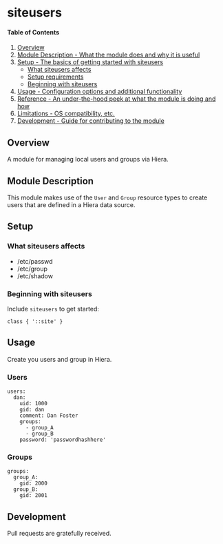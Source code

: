 # siteusers

#### Table of Contents

1. [Overview](#overview)
2. [Module Description - What the module does and why it is useful](#module-description)
3. [Setup - The basics of getting started with siteusers](#setup)
    * [What siteusers affects](#what-siteusers-affects)
    * [Setup requirements](#setup-requirements)
    * [Beginning with siteusers](#beginning-with-siteusers)
4. [Usage - Configuration options and additional functionality](#usage)
5. [Reference - An under-the-hood peek at what the module is doing and how](#reference)
5. [Limitations - OS compatibility, etc.](#limitations)
6. [Development - Guide for contributing to the module](#development)

## Overview

A module for managing local users and groups via Hiera.

## Module Description

This module makes use of the `User` and `Group` resource types to create users that are defined in a Hiera data source.

## Setup

### What siteusers affects

* /etc/passwd
* /etc/group
* /etc/shadow


### Beginning with siteusers

Include `siteusers` to get started:

```
class { '::site' }
```

## Usage

Create you users and group in Hiera.

### Users


```
users:
  dan:
    uid: 1000
    gid: dan
    comment: Dan Foster
    groups:
      - group_A
      - group_B
    password: 'passwordhashhere'
```

### Groups

```
groups:
  group_A:
    gid: 2000
  group_B:
    gid: 2001
```

## Development

Pull requests are gratefully received.

